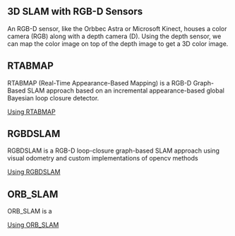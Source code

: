 ## 3D SLAM with RGB-D Sensors
An RGB-D sensor, like the Orbbec Astra or Microsoft Kinect, houses a color camera (RGB) along with a depth camera (D).
Using the depth sensor, we can map the color image on top of the depth image to get a 3D color image.

## RTABMAP
RTABMAP (Real-Time Appearance-Based Mapping) is a RGB-D Graph-Based SLAM approach based on an incremental appearance-based global Bayesian loop closure detector.

[Using RTABMAP](/Notes/Phase_1/07b-RTABMAP.md)

## RGBDSLAM
RGBDSLAM is a RGB-D loop-closure graph-based SLAM approach using visual odometry and custom implementations of opencv methods  

[Using RGBDSLAM](/Notes/Phase_1/07c-RGBDSLAM.md)

## ORB_SLAM
ORB_SLAM is a 

[Using ORB_SLAM](/Notes/Phase_1/07d-ORB_SLAM.md)
